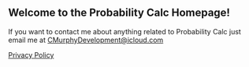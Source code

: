## Welcome to the Probability Calc Homepage!

If you want to contact me about anything related to Probability Calc just email me at CMurphyDevelopment@icloud.com


<a href="PrivacyPolicy.html">Privacy Policy</a>

